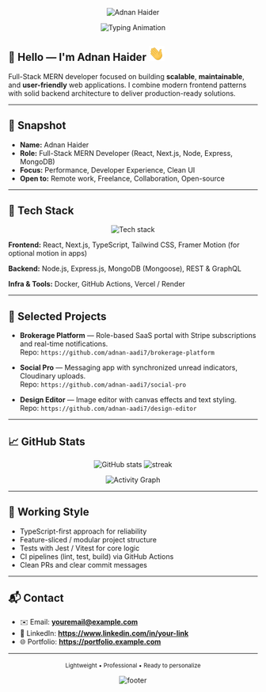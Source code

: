 <!--
📌 Static, modern, and lightweight README for Adnan Haider
Instructions:
- Replace <YOUR_GITHUB_USERNAME> with your GitHub username.
- Update contact links (email, LinkedIn, portfolio).
- Save this file as README.md inside a repo named exactly <YOUR_GITHUB_USERNAME> to use as a profile README.
-->

<p align="center">
  <!-- Animated, wavy gradient header -->
  <img src="https://capsule-render.vercel.app/api?type=waving&height=220&section=header&text=Adnan%20Haider&fontSize=44&fontColor=ffffff&color=0:0f172a,100:0ea5e9&desc=Full-Stack%20MERN%20Developer%20%7C%20Modern%20Web&descSize=14&fontAlign=50&descAlign=50" alt="Adnan Haider" />
</p>

<p align="center">
  <!-- Animated typing intro -->
  <img src="https://readme-typing-svg.demolab.com?font=Inter&weight=800&size=28&duration=2200&pause=800&color=FFFFFF&center=true&vCenter=true&multiline=true&repeat=true&width=900&height=90&lines=Building+scalable+%26+delightful+web+experiences;MERN+Stack+%7C+TypeScript+%7C+Clean+Architecture;Performance+%2F+DX+%2F+UI+Polish" alt="Typing Animation" />
</p>


## 👋 Hello — I'm Adnan Haider <img src="https://raw.githubusercontent.com/ABSphreak/ABSphreak/master/gifs/Hi.gif" alt="hi" height="30" />
Full-Stack MERN developer focused on building **scalable**, **maintainable**, and **user-friendly** web applications. I combine modern frontend patterns with solid backend architecture to deliver production-ready solutions.

---

## 🔎 Snapshot
- **Name:** Adnan Haider
- **Role:** Full-Stack MERN Developer (React, Next.js, Node, Express, MongoDB)
- **Focus:** Performance, Developer Experience, Clean UI
- **Open to:** Remote work, Freelance, Collaboration, Open-source

---

## 🧰 Tech Stack
<p align="center">
  <img src="https://skillicons.dev/icons?i=react,nextjs,ts,tailwind,nodejs,express,mongodb,docker,vercel,figma&perline=8" alt="Tech stack"/>
</p>

**Frontend:** React, Next.js, TypeScript, Tailwind CSS, Framer Motion (for optional motion in apps)

**Backend:** Node.js, Express.js, MongoDB (Mongoose), REST & GraphQL

**Infra & Tools:** Docker, GitHub Actions, Vercel / Render

---

## 🚀 Selected Projects
- **Brokerage Platform** — Role-based SaaS portal with Stripe subscriptions and real-time notifications.  
  Repo: `https://github.com/adnan-aadi7/brokerage-platform`

- **Social Pro** — Messaging app with synchronized unread indicators, Cloudinary uploads.  
  Repo: `https://github.com/adnan-aadi7/social-pro`

- **Design Editor** — Image editor with canvas effects and text styling.  
  Repo: `https://github.com/adnan-aadi7/design-editor`

---

## 📈 GitHub Stats
<p align="center">
  <img src="https://github-readme-stats.vercel.app/api?username=adnan-aadi7&show_icons=true&hide_border=true&theme=transparent&title_color=0ea5e9&icon_color=0ea5e9" height="150" alt="GitHub stats" />
  <img src="https://github-readme-streak-stats.herokuapp.com/?user=adnan-aadi7&hide_border=true&ring=0ea5e9&fire=0ea5e9&currStreakLabel=0ea5e9" height="150" alt="streak" />
</p>

<p align="center">
  <!-- Animated contribution graph (SVG refreshes) -->
  <img src="https://github-readme-activity-graph.vercel.app/graph?username=adnan-aadi7&bg_color=0d1117&color=ffffff&line=0ea5e9&point=38bdf8&area=true&hide_border=true" alt="Activity Graph" />
</p>

---

## 🧭 Working Style
- TypeScript-first approach for reliability
- Feature-sliced / modular project structure
- Tests with Jest / Vitest for core logic
- CI pipelines (lint, test, build) via GitHub Actions
- Clean PRs and clear commit messages

---

## 📬 Contact
- ✉️ Email: **youremail@example.com**
- 🔗 LinkedIn: **https://www.linkedin.com/in/your-link**
- 🌐 Portfolio: **https://portfolio.example.com**

---

<p align="center">
  <small>Lightweight • Professional • Ready to personalize</small>
</p>

<p align="center">
  <!-- Animated footer wave -->
  <img src="https://capsule-render.vercel.app/api?type=waving&height=120&section=footer&color=0:0f172a,100:0ea5e9" alt="footer" />
</p>
